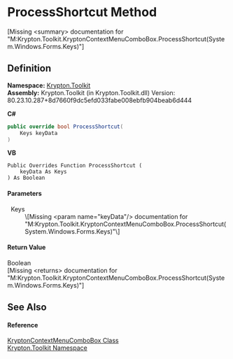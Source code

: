 # ProcessShortcut Method


\[Missing &lt;summary&gt; documentation for "M:Krypton.Toolkit.KryptonContextMenuComboBox.ProcessShortcut(System.Windows.Forms.Keys)"\]



## Definition
**Namespace:** <a href="79d2eac2-21f4-54ff-7552-b20c33c30600.md">Krypton.Toolkit</a>  
**Assembly:** Krypton.Toolkit (in Krypton.Toolkit.dll) Version: 80.23.10.287+8d7660f9dc5efd033fabe008ebfb904beab6d444

**C#**
``` C#
public override bool ProcessShortcut(
	Keys keyData
)
```
**VB**
``` VB
Public Overrides Function ProcessShortcut ( 
	keyData As Keys
) As Boolean
```



#### Parameters
<dl><dt>  Keys</dt><dd>\[Missing &lt;param name="keyData"/&gt; documentation for "M:Krypton.Toolkit.KryptonContextMenuComboBox.ProcessShortcut(System.Windows.Forms.Keys)"\]</dd></dl>

#### Return Value
Boolean  
\[Missing &lt;returns&gt; documentation for "M:Krypton.Toolkit.KryptonContextMenuComboBox.ProcessShortcut(System.Windows.Forms.Keys)"\]

## See Also


#### Reference
<a href="08b1cec6-5073-847d-cdd0-9b412d725ead.md">KryptonContextMenuComboBox Class</a>  
<a href="79d2eac2-21f4-54ff-7552-b20c33c30600.md">Krypton.Toolkit Namespace</a>  
